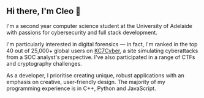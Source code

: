 ## Hi there, I'm Cleo 👋

I'm a second year computer science student at the University of Adelaide with passions for cybersecurity and full stack development.

I'm particularly interested in digital forensics — in fact, I'm ranked in the top 40 out of 25,000+ global users on [KC7Cyber](https://kc7cyber.com/leaderboard), a site simulating cyberattacks from a SOC analyst's perspective. I've also participated in a range of CTFs and cryptography challenges.

As a developer, I prioritise creating unique, robust applications with an emphasis on creative, user-friendly design. The majority of my programming experience is in C++, Python and JavaScript.
